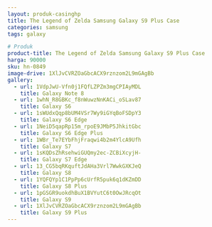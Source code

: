 ```yaml
---
layout: produk-casinghp
title: The Legend of Zelda Samsung Galaxy S9 Plus Case
categories: samsung
tags: galaxy

# Produk
product-title: The Legend of Zelda Samsung Galaxy S9 Plus Case
harga: 90000
sku: hn-0849
image-drive: 1XlJvCVRZOaGbcACX9rznzom2L9mGAgBb
gallery:
  - url: 1VdpJwU-Vfn0j1FQfLZPZm3mgCPIAyMDL
    title: Galaxy Note 8
  - url: 1whN_R8GBKc_f8nWuwzNnKACi_oSLav87
    title: Galaxy S6
  - url: 1sWUdxQqp8bUM4VSr7Wy9iGYqBoFSDpY3
    title: Galaxy S6 Edge
  - url: 1NeiD5qapRp15m_rpoE9JMbP5JhkitGbc
    title: Galaxy S6 Edge Plus
  - url: 1WBr_Te7EYbFhjFraqwi4b2m4YlcA9Ufh
    title: Galaxy S7
  - url: 1sKQDsZhRsehwiGUQmy2ec-ZCBiXcyjH-
    title: Galaxy S7 Edge
  - url: 13_CG5bqRKquftJdAHa3Vrl7WwkGXKJeQ
    title: Galaxy S8
  - url: 1YQFQYp1C1PpPp6cUrfR5puk6q1dKZmDD
    title: Galaxy S8 Plus
  - url: 1pGSGR9uokdhBuX1BVYutC6t0OwJRcqOt
    title: Galaxy S9
  - url: 1XlJvCVRZOaGbcACX9rznzom2L9mGAgBb
    title: Galaxy S9 Plus
---
```

